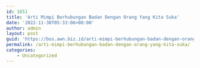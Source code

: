 ```yaml
---
id: 1651
title: 'Arti Mimpi Berhubungan Badan Dengan Orang Yang Kita Suka'
date: '2022-11-30T05:33:06+00:00'
author: admin
layout: post
guid: 'https://bos.awn.biz.id/arti-mimpi-berhubungan-badan-dengan-orang-yang-kita-suka/'
permalink: /arti-mimpi-berhubungan-badan-dengan-orang-yang-kita-suka/
categories:
    - Uncategorized
---
```


